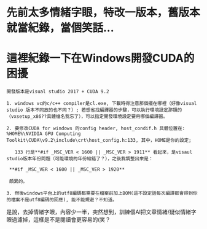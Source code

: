 # 先前太多情緒字眼，特改一版本，舊版本就當紀錄，當個笑話...

# 這裡紀錄一下在Windows開發CUDA的困擾
    
    開發版本是visual studio 2017 + CUDA 9.2

    1. windows vc的c/c++ compiler是cl.exe, 下載時得注意那個擺在哪裡（好像visual studio 版本不同放的也不同？）; 若想省找編譯器的步驟，可以執行環境設定那類的（vxsetup_x86??具體檔名我忘了），可以指定開發環境設定要用哪個編譯器。

    2. 要修改CUDA for windows 的config header, host_condif.h 具體位置在: %HOME%\NVIDIA GPU Computing Toolkit\CUDA\v9.2\include\crt\host_config.h:133, 其中，HOME是你的設定;
    
       133 行是**#if _MSC_VER < 1600 || _MSC_VER > 1911** 看起來，是visaul studio版本年份問題（可能環境的年份給錯了？），之後我調整出來是：
         
     **#if _MSC_VER < 1600 || _MSC_VER > 1920** 
     
     頗累的。
     
    3. 然後windows平台上的utf8編碼都需要在檔案前加上BOM(這不設定話每次編譯都會得到你的檔案不是utf8編碼的回應), 能不能規避？不知道。
       
是說，去掉情緒字眼，內容少一半，突然想到，訓練個AI把文章情緒/疑似情緒字眼過濾掉，這樣是不是閱讀會更容易的(笑？
